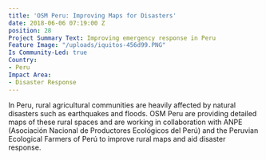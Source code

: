 ```yaml
---
title: 'OSM Peru: Improving Maps for Disasters'
date: 2018-06-06 07:19:00 Z
position: 28
Project Summary Text: Improving emergency response in Peru
Feature Image: "/uploads/iquitos-456d99.PNG"
Is Community-Led: true
Country:
- Peru
Impact Area:
- Disaster Response
---
```


In Peru, rural agricultural communities are heavily affected by natural disasters such as earthquakes and floods. OSM Peru are  providing detailed maps of these rural spaces and are working in collaboration with ANPE (Asociación Nacional de Productores Ecológicos del Perú) and the Peruvian Ecological Farmers of Perú to improve rural maps and aid disaster response. 